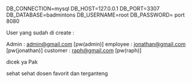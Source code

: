 DB_CONNECTION=mysql
DB_HOST=127.0.0.1
DB_PORT=3307
DB_DATABASE=badmintons
DB_USERNAME=root
DB_PASSWORD=
port 8080

User yang sudah di create :

Admin : admin@gmail.com [pw(admin)]
employee : jonathan@gmail.com [pw(jonathan)]
customer : raph@gmail.com [pw(raph)]

dicek ya Pak

sehat sehat dosen favorit dan terganteng